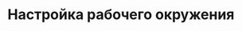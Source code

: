 # Настройка рабочего окружения

<!--
sudo apt-get update
sudo apt-get -y install build-essential cmake git
-->